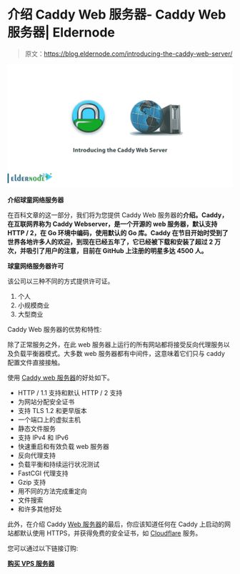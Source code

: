 # 介绍 Caddy Web 服务器- Caddy Web 服务器| Eldernode

> 原文：<https://blog.eldernode.com/introducing-the-caddy-web-server/>

![Introducing the Caddy Web Server](img/0a7cf0d63faeec7b144b4ad0b1d1d10b.png)

**介绍球童网络服务器** 

在百科文章的这一部分，我们将为您提供 Caddy Web 服务器的**介绍。Caddy，在互联网界称为 Caddy Webserver，是一个开源的 web 服务器，默认支持 HTTP / 2，在 Go 环境中编码，使用默认的 Go 库。Caddy 在节目开始时受到了世界各地许多人的欢迎，到现在已经五年了，它已经被下载和安装了超过 2 万次，并吸引了用户的注意，目前在 GitHub 上注册的明星多达 4500 人。**

**球童网络服务器许可**

该公司以三种不同的方式提供许可证。

1.  个人
2.  小规模商业
3.  大型商业

Caddy Web 服务器的优势和特性:

除了正常服务之外，在此 web 服务器上运行的所有网站都将接受反向代理服务以及负载平衡器模式。大多数 web 服务器都有中间件，这意味着它们只与 caddy 配置文件直接接触。

使用 [Caddy web 服务器](https://eldernode.com/tag/caddy-web-server/)的好处如下。

*   HTTP / 1.1 支持和默认 HTTP / 2 支持
*   为网站分配安全证书
*   支持 TLS 1.2 和更早版本
*   一个端口上的虚拟主机
*   静态文件服务
*   支持 IPv4 和 IPv6
*   快速重启和有效负载 web 服务器
*   反向代理支持
*   负载平衡和持续运行状况测试
*   FastCGI 代理支持
*   Gzip 支持
*   用不同的方法完成重定向
*   文件搜索
*   和许多其他好处

此外，在介绍 Caddy [Web 服务器](https://eldernode.com/category/web-server/)的最后，你应该知道任何在 Caddy 上启动的网站都默认使用 HTTPS，并获得免费的安全证书，如 [Cloudflare](https://www.cloudflare.com/) 服务。

您可以通过以下链接订购:

[**购买 VPS 服务器**](https://eldernode.com/vps/)